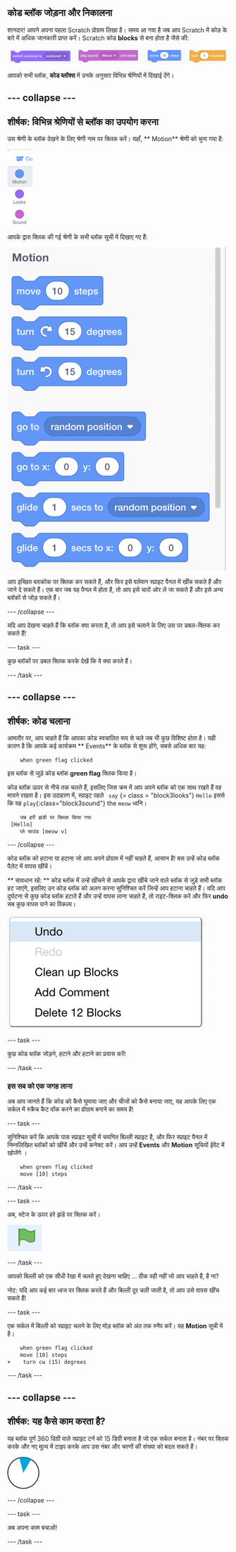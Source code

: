 ## कोड ब्लॉक जोड़ना और निकालना

शानदार! आपने अपना पहला Scratch प्रोग्राम लिखा है। समय आ गया है जब आप Scratch में कोड के बारे में अधिक जानकारी प्राप्त करें। Scratch कोड **blocks** से बना होता है जैसे की:

![](images/code1.png)

आपको सभी ब्लॉक, **कोड ब्लॉक्स** में उनके अनुसार विभिन्न श्रेणियों में दिखाई देंगे।

## \--- collapse \---

## शीर्षक: विभिन्न श्रेणियों से ब्लॉक का उपयोग करना

उस श्रेणी के ब्लॉक देखने के लिए श्रेणी नाम पर क्लिक करें। यहाँ, ** Motion** श्रेणी को चुना गया है:

![](images/code2a.png)

आपके द्वारा क्लिक की गई श्रेणी के सभी ब्लॉक सूची में दिखाए गए हैं:

![](images/code2b.png)

आप इच्छित ब्लाकोक पर क्लिक कर सकते हैं, और फिर इसे वर्तमान स्प्राइट पैनल में खींच सकते हैं और जाने दे सकते हैं। एक बार जब यह पैनल में होता है, तो आप इसे चारों ओर ले जा सकते हैं और इसे अन्य ब्लॉकों से जोड़ सकते हैं।

\--- /collapse \---

यदि आप देखना चाहते हैं कि ब्लॉक क्या करता है, तो आप इसे चलाने के लिए उस पर डबल-क्लिक कर सकते हैं!

\--- task \---

कुछ ब्लॉकों पर डबल क्लिक करके देखें कि वे क्या करते हैं।

\--- /task \---

## \--- collapse \---

## शीर्षक: कोड चलाना

आमतौर पर, आप चाहते हैं कि आपका कोड स्वचालित रूप से चले जब भी कुछ विशिष्ट होता है। यही कारण है कि आपके कई कार्यक्रम ** Events** के ब्लॉक से शुरू होंगे, सबसे अधिक बार यह:

```blocks3
    when green flag clicked
```

इस ब्लॉक से जुड़े कोड ब्लॉक **green flag** क्लिक किया है।

कोड ब्लॉक ऊपर से नीचे तक चलते हैं, इसलिए जिस क्रम में आप अपने ब्लॉक को एक साथ रखते हैं वह मायने रखता है। इस उदाहरण में, स्प्राइट पहले ` say` {= class = "block3looks"} `Hello` इससे कि यह `play`{:class="block3sound"} the `meow` ध्वनि।

```blocks3
    जब हरी झंडी पर क्लिक किया गया
 [Hello]
    प्ले साउंड [meow v]
```

\--- /collapse \---

कोड ब्लॉक को हटाना या हटाना जो आप अपने प्रोग्राम में नहीं चाहते हैं, आसान है! बस उन्हें कोड ब्लॉक पैलेट में वापस खींचें।

** सावधान रहें: ** कोड ब्लॉक में उन्हें खींचने से आपके द्वारा खींचे जाने वाले ब्लॉक से जुड़े सभी ब्लॉक हट जाएंगे, इसलिए उन कोड ब्लॉक को अलग करना सुनिश्चित करें जिन्हें आप हटाना चाहते हैं। यदि आप दुर्घटना से कुछ कोड ब्लॉक हटाते हैं और उन्हें वापस लाना चाहते हैं, तो राइट-क्लिक करें और फिर **undo** सब कुछ वापस पाने का विकल्प।

![](images/code6.png)

\--- task \---

कुछ कोड ब्लॉक जोड़ने, हटाने और हटाने का प्रयास करें!

\--- /task \---

### इस सब को एक जगह लाना

अब आप जानते हैं कि कोड को कैसे घुमाया जाए और चीजों को कैसे बनाया जाए, यह आपके लिए एक सर्कल में स्क्रैच कैट वॉक करने का प्रोग्राम बनाने का समय है!

\--- task \---

सुनिश्चित करें कि आपके पास स्प्राइट सूची में चयनित बिल्ली स्प्राइट है, और फिर स्प्राइट पैनल में निम्नलिखित ब्लॉकों को खींचें और उन्हें कनेक्ट करें। आप उन्हें **Events** और **Motion** सूचियों ईवेंट में खोजेंगे ।

```blocks3
    when green flag clicked
    move [10] steps
```

\--- /task \---

\--- task \---

अब, स्टेज के ऊपर हरे झंडे पर क्लिक करें।

![](images/code7.png)

\--- /task \---

आपको बिल्ली को एक सीधी रेखा में चलते हुए देखना चाहिए ... ठीक वही नहीं जो आप चाहते हैं, है ना?

नोट: यदि आप कई बार ध्वज पर क्लिक करते हैं और बिल्ली दूर चली जाती है, तो आप उसे वापस खींच सकते हैं!

\--- task \---

एक सर्कल में बिल्ली को स्प्राइट चलने के लिए मोड़ ब्लॉक को अंत तक स्नैप करें। यह **Motion** सूची में है।

```blocks3
    when green flag clicked
    move [10] steps
+    turn cw (15) degrees
```

\--- /task \---

## \--- collapse \---

## शीर्षक: यह कैसे काम करता है?

यह ब्लॉक पूर्ण 360 डिग्री वाले स्प्राइट टर्न को 15 डिग्री बनाता है जो एक सर्कल बनाता है। नंबर पर क्लिक करके और नए मूल्य में टाइप करके आप उस नंबर और चरणों की संख्या को बदल सकते हैं।

![](images/code9.png)

\--- /collapse \---

\--- task \---

अब अपना काम बचाओ!

\--- /task \---